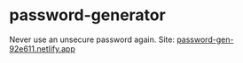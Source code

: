# password-generator
 Never use an unsecure password again.
Site: [password-gen-92e611.netlify.app](password-gen-92e611.netlify.app)
